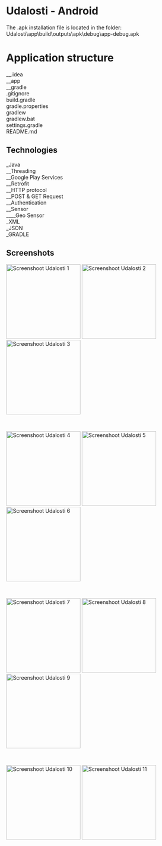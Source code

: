 # Udalosti - Android

The .apk installation file is located in the folder: <br />
Udalosti\app\build\outputs\apk\debug\app-debug.apk <br />



# Application structure

__.idea<br />
__app<br />
__gradle<br />
.gitignore<br />
build.gradle<br />
gradle.properties<br />
gradlew<br />
gradlew.bat<br />
settings.gradle<br />
README.md<br />



## Technologies

_Java <br />
	__Threading <br />
  __Google Play Services <br />
  __Retrofit<br />
  __HTTP protocol<br />
  __POST & GET Request<br />
  __Authentication<br />
	__Sensor <br />
		____Geo Sensor <br />
_XML <br />
_JSON <br />
_GRADLE <br />



## Screenshots

<p float="left">
<img src="https://i.imgur.com/gLR611B.png" alt="Screenshoot Udalosti 1" width="200"/>
<img src="https://i.imgur.com/AOJUYy6.png" alt="Screenshoot Udalosti 2" width="200"/>
<img src="https://i.imgur.com/F3HyqMe.png" alt="Screenshoot Udalosti 3" width="200"/>
</p>
<br />
<p float="left">
<img src="https://i.imgur.com/iomM2G7.png" alt="Screenshoot Udalosti 4" width="200"/>
<img src="https://i.imgur.com/rvIwZps.png" alt="Screenshoot Udalosti 5" width="200"/>
<img src="https://i.imgur.com/AfYJU6C.png" alt="Screenshoot Udalosti 6" width="200"/>

</p>
<br />
<p float="left">
<img src="https://i.imgur.com/MNFuEdh.png" alt="Screenshoot Udalosti 7" width="200"/>
<img src="https://i.imgur.com/wSCF968.png" alt="Screenshoot Udalosti 8" width="200"/>
<img src="https://i.imgur.com/a0UQZN9.png" alt="Screenshoot Udalosti 9" width="200"/>
</p>
<br />
<p float="left">
<img src="https://i.imgur.com/8T4L0DC.png" alt="Screenshoot Udalosti 10" width="200"/>
<img src="https://i.imgur.com/BglqqV8.png" alt="Screenshoot Udalosti 11" width="200"/>
</p>
